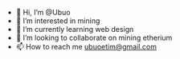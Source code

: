 - 👋 Hi, I’m @Ubuo
- 👀 I’m interested in mining
- 🌱 I’m currently learning web design
- 💞️ I’m looking to collaborate on mining etherium
- 📫 How to reach me ubuoetim@gmail.com



<!---
Ubuo/Ubuo is a ✨ special ✨ repository because its `README.md` (this file) appears on your GitHub profile.
You can click the Preview link to take a look at your changes.
--->
